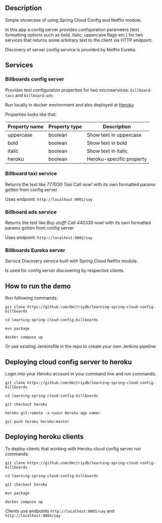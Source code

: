 ## Description
Simple showcase of using Spring Cloud Config and Netflix module.

In this app a config server provides configuration parameers (text formatting options such as bold, italic, uppercase flags etc.) for two services that returns some arbitrary text to the client via HTTP endpoint.

Discovery of server config service is provided by Netflix Eureka.

## Services

### Billboards config server

Provides text configuration properties for two microservices: `billboard-taxi` and `billboard-ads`

Run locally in docker environment and also deployed at [Heroku](https://billboard-config-server.herokuapp.com/)

Properties looks like that:

Property name|Property type|Description|
|------------|-------------|-----------|
|uppercase|boolean|Show text in uppercase|
|bold|boolean|Show text in bold|
|italic|boolean|Show text in italic|
|heroku|boolean|Heroku-specific property|


### Billboard taxi service

Returns the text like *777030 Taxi Call now!* with its own formatted params gotten from config server 

Uses endpoint: `http://localhost:9001/say`

### Billboard ads service

Returns the text like *Buy stuff! Call 440330 now!* with its own formatted params gotten from config server

Uses endpoint: `http://localhost:9002/say`

### Billboards Eureka server

Service Discovery service built with Spring Cloud Netflix module. 

Is used for config server discovering by respective clients. 

## How to run the demo

Run following commands:

`git clone https://github.com/dmitriydb/learning-spring-cloud-config-billboards`

`cd learning-spring-cloud-config-billboards`

`mvn package`

`docker compose up`

Or use existing Jenkinsfile in the repo to create your own Jenkins pipeline. 

## Deploying cloud config server to heroku

Login into your Heroku account in your command line and run commands:

`git clone https://github.com/dmitriydb/learning-spring-cloud-config-billboards`

`cd learning-spring-cloud-config-billboards`

`git checkout heroku`

`heroku git:remote -a <your Heroku app name>`

`git push heroku heroku:master`



## Deploying heroku clients

To deploy clients that working with Heroku cloud config server run commands:

`git clone https://github.com/dmitriydb/learning-spring-cloud-config-billboards`

`cd learning-spring-cloud-config-billboards`

`git checkout heroku`

`mvn package`

`docker compose up`

Clients use endpoints `http://localhost:9003/say` and `http://localhost:9004/say`